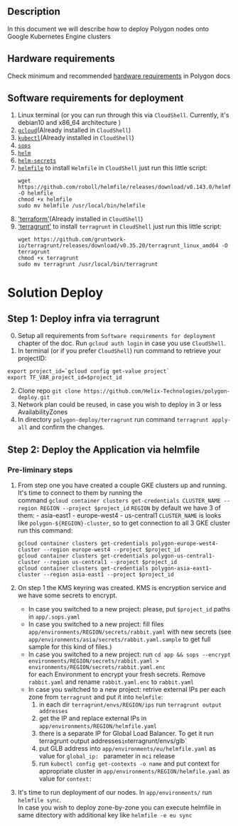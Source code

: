 ## Description
In this document we will describe how to deploy Polygon nodes onto Google Kubernetes Engine clusters

## Hardware requirements
Check minimum and recommended [hardware requirements](https://docs.polygon.technology/docs/validate/mainnet/validator-guide) in Polygon docs

## Software requirements for deployment
1. Linux terminal (or you can run through this via `CloudShell`. Currently, it's debian10 and x86_64 architecture )
2. [`gcloud`](https://cloud.google.com/sdk/docs/install)(Already installed in `CloudShell`)
3. [`kubectl`](https://v1-20.docs.kubernetes.io/docs/tasks/tools/included/install-kubectl-gcloud/)(Already installed in `CloudShell`)
4. [`sops`](https://github.com/mozilla/sops/releases) 
5. [`helm`](https://helm.sh/docs/intro/install/)
6. [`helm-secrets`](https://github.com/jkroepke/helm-secrets/wiki/Installation)
7. [`helmfile`](https://github.com/roboll/helmfile#installation)
    to install `Helmfile` in `CloudShell` just run this little script:
    ```
    wget https://github.com/roboll/helmfile/releases/download/v0.143.0/helmfile_linux_amd64 -O helmfile 
    chmod +x helmfile
    sudo mv helmfile /usr/local/bin/helmfile
    ```
8. ['terraform'](https://www.terraform.io/downloads)(Already installed in `CloudShell`)
9. ['terragrunt'](https://terragrunt.gruntwork.io/docs/getting-started/install/)
    to install `terragrunt` in `CloudShell` just run this little script:
    ```
    wget https://github.com/gruntwork-io/terragrunt/releases/download/v0.35.20/terragrunt_linux_amd64 -O terragrunt 
    chmod +x terragrunt
    sudo mv terragrunt /usr/local/bin/terragrunt
    ```
# Solution Deploy

## Step 1: Deploy infra via terragrunt
0. Setup all requirements from `Software requirements for deployment` chapter of the doc. Run `gcloud auth login` in case you use `CloudShell`.
1. In terminal (or if you prefer `CloudShell`) run command to retrieve your projectID:
```
export project_id=`gcloud config get-value project`
export TF_VAR_project_id=$project_id
```
2. Clone repo `git clone https://github.com/Helix-Technologies/polygon-deploy.git`
3. Network plan could be reused, in case you wish to deploy in 3 or less AvailabilityZones
4. In directory `polygon-deploy/terragrunt` run command `terragrunt apply-all` and confirm the changes.

## Step 2: Deploy the Application via helmfile
### Pre-liminary steps
1. From step one you have created a couple GKE clusters up and running. It's time to connect to them by running the \
    command `gcloud container clusters get-credentials CLUSTER_NAME --region REGION --project $project_id`
    `REGION` by default we have 3 of them: 
        - asia-east1
        - europe-west4
        - us-central1
    `CLUSTER_NAME` is looks like `polygon-${REGION}-cluster`, so to get connection to all 3 GKE cluster run this command:
    ```
    gcloud container clusters get-credentials polygon-europe-west4-cluster --region europe-west4 --project $project_id
    gcloud container clusters get-credentials polygon-us-central1-cluster --region us-central1 --project $project_id
    gcloud container clusters get-credentials polygon-asia-east1-cluster --region asia-east1 --project $project_id
    ```
    
2. On step 1 the KMS keyring was created. KMS is encryption service and we have some secrets to encrypt.
    - In case you switched to a new project: please, put `$project_id` paths in `app/.sops.yaml`
    - In case you switched to a new project: fill files `app/environments/REGION/secrets/rabbit.yaml` with new secrets (see `app/environments/asia/secrets/rabbit.yaml.sample` to get full sample for this kind of files.)
    - In case you switched to a new project: run `cd app && sops --encrypt environments/REGION/secrets/rabbit.yaml > environments/REGION/secrets/rabbit.yaml.enc`\
        for each Environment to encrypt your fresh secrets. Remove `rabbit.yaml` and rename `rabbit.yaml.enc` to `rabbit.yaml`
    - In case you switched to a new project: retrive external IPs per each zone from `terragrunt` and put it into `helmfile`:
      1. in each dir `terragrunt/envs/REGION/ips` run `terragrunt output addresses` 
      2. get the IP and replace external IPs in `app/environments/REGION/helmfile.yaml`
      3. there is a separate IP for Global Load Balancer. To get it run terragrunt output addresses` in `terragrunt/envs/glb`
      4. put GLB address into `app/environments/eu/helmfile.yaml` as value for `global_ip: ` parameter in `mci` release
      5. run `kubectl config get-contexts -o name` and put context for appropriate cluster in `app/environments/REGION/helmfile.yaml` as value for `context:`
3. It's time to run deployment of our nodes. In `app/environments/` run `helmfile sync`. \
    In case you wish to deploy zone-by-zone you can execute helmfile in same ditectory with additional key like `helmfile -e eu sync`
